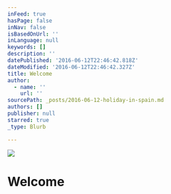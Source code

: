```yaml
---
inFeed: true
hasPage: false
inNav: false
isBasedOnUrl: ''
inLanguage: null
keywords: []
description: ''
datePublished: '2016-06-12T22:46:42.818Z'
dateModified: '2016-06-12T22:46:42.327Z'
title: Welcome
author:
  - name: ''
    url: ''
sourcePath: _posts/2016-06-12-holiday-in-spain.md
authors: []
publisher: null
starred: true
_type: Blurb

---
```

![](https://the-grid-user-content.s3-us-west-2.amazonaws.com/8fdb01b2-2bf4-4c00-a772-9310f001e78e.jpg)

# Welcome